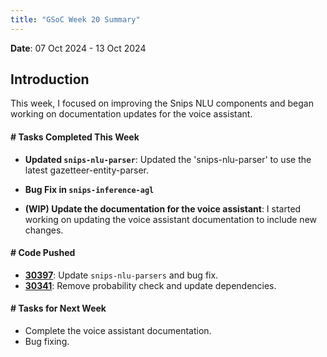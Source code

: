 ```yaml
---
title: "GSoC Week 20 Summary"
---
```



<!-- # GSoC Week 08 Summary -->
**Date**: 07 Oct 2024 - 13 Oct 2024

## Introduction
This week, I focused on improving the Snips NLU components and began working on documentation updates for the voice assistant.

#### # Tasks Completed This Week
- **Updated `snips-nlu-parser`**: Updated the 'snips-nlu-parser' to use the latest gazetteer-entity-parser.

- **Bug Fix in `snips-inference-agl`**

- **(WIP) Update the documentation for the voice assistant**: I started working on updating the voice assistant documentation to include new changes.

#### # Code Pushed
- **[30397](https://gerrit.automotivelinux.org/gerrit/c/AGL/meta-agl-devel/+/30397)**: Update `snips-nlu-parsers` and bug fix.
- **[30341](https://gerrit.automotivelinux.org/gerrit/c/src/snips-inference-agl/+/30341)**: Remove probability check and update dependencies.

#### # Tasks for Next Week
- Complete the voice assistant documentation.
- Bug fixing.

<br>
<br>
